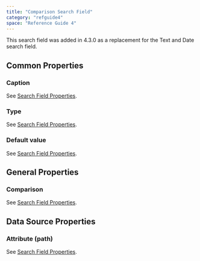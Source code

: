 ```yaml
---
title: "Comparison Search Field"
category: "refguide4"
space: "Reference Guide 4"
---
```

This search field was added in 4.3.0 as a replacement for the Text and Date search field.

## Common Properties

### Caption

See [Search Field Properties](Search+Field+Properties).

### Type

See [Search Field Properties](Search+Field+Properties).

### Default value

See [Search Field Properties](Search+Field+Properties).

## General Properties

### Comparison

See [Search Field Properties](Search+Field+Properties).

## Data Source Properties

### Attribute (path)

See [Search Field Properties](Search+Field+Properties).